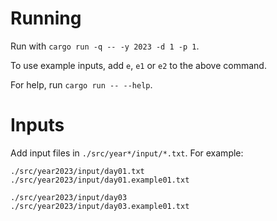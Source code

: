 # Running
Run with `cargo run -q -- -y 2023 -d 1 -p 1`.

To use example inputs, add `e`, `e1` or `e2` to the above command.

For help, run `cargo run -- --help`.

# Inputs
Add input files in `./src/year*/input/*.txt`. For example:
```
./src/year2023/input/day01.txt
./src/year2023/input/day01.example01.txt

./src/year2023/input/day03
./src/year2023/input/day03.example01.txt
```
